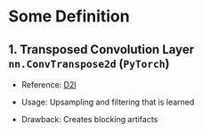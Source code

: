 # Some Definition

## 1. Transposed Convolution Layer `nn.ConvTranspose2d` (`PyTorch`)

* Reference: [D2l](https://d2l.ai/chapter_computer-vision/transposed-conv.html)

* Usage: Upsampling and filtering that is learned

* Drawback: Creates blocking artifacts
